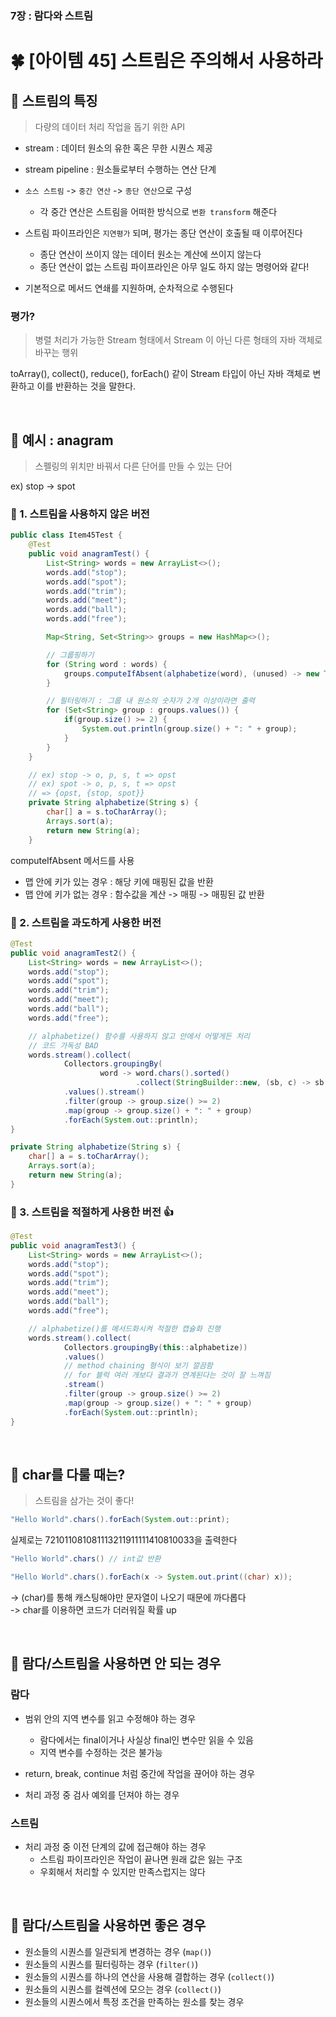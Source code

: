 ### 7장 : 람다와 스트림
# 🍀 [아이템 45] 스트림은 주의해서 사용하라

## 📒 스트림의 특징
> 다량의 데이터 처리 작업을 돕기 위한 API
- stream : 데이터 원소의 유한 혹은 무한 시퀀스 제공
- stream pipeline : 원소들로부터 수행하는 연산 단계

- `소스 스트림` -> `중간 연산` -> `종단 연산`으로 구성
    - 각 중간 연산은 스트림을 어떠한 방식으로 `변환 transform` 해준다

- 스트림 파이프라인은 `지연평가` 되며, 평가는 종단 연산이 호출될 때 이루어진다
    - 종단 연산이 쓰이지 않는 데이터 원소는 계산에 쓰이지 않는다
    - 종단 연산이 없는 스트림 파이프라인은 아무 일도 하지 않는 명령어와 같다!

- 기본적으로 메서드 연쇄를 지원하며, 순차적으로 수행된다

### 평가?
> 병렬 처리가 가능한 Stream 형태에서 Stream 이 아닌 다른 형태의 자바 객체로 바꾸는 행위

toArray(), collect(), reduce(), forEach() 같이 Stream 타입이 아닌 자바 객체로 변환하고 이를 반환하는 것을 말한다.

&nbsp;

## 📒 예시 : anagram
> 스펠링의 위치만 바꿔서 다른 단어를 만들 수 있는 단어

ex) stop -> spot

### 📃 1. 스트림을 사용하지 않은 버전
```java
public class Item45Test {
    @Test
    public void anagramTest() {
        List<String> words = new ArrayList<>();
        words.add("stop");
        words.add("spot");
        words.add("trim");
        words.add("meet");
        words.add("ball");
        words.add("free");

        Map<String, Set<String>> groups = new HashMap<>();

        // 그룹핑하기
        for (String word : words) {
            groups.computeIfAbsent(alphabetize(word), (unused) -> new TreeSet<>()).add(word);
        }

        // 필터링하기 : 그룹 내 원소의 숫자가 2개 이상이라면 출력
        for (Set<String> group : groups.values()) {
            if(group.size() >= 2) {
                System.out.println(group.size() + ": " + group);
            }
        }
    }

    // ex) stop -> o, p, s, t => opst
    // ex) spot -> o, p, s, t => opst
    // => {opst, {stop, spot}}
    private String alphabetize(String s) {
        char[] a = s.toCharArray();
        Arrays.sort(a);
        return new String(a);
    }
```

computeIfAbsent 메서드를 사용
- 맵 안에 키가 있는 경우 : 해당 키에 매핑된 값을 반환
- 맵 안에 키가 없는 경우 : 함수값을 계산 -> 매핑 -> 매핑된 값 반환

### 📃 2. 스트림을 과도하게 사용한 버전
```java
@Test
public void anagramTest2() {
    List<String> words = new ArrayList<>();
    words.add("stop");
    words.add("spot");
    words.add("trim");
    words.add("meet");
    words.add("ball");
    words.add("free");

    // alphabetize() 함수를 사용하지 않고 안에서 어떻게든 처리
    // 코드 가독성 BAD
    words.stream().collect(
            Collectors.groupingBy(
                    word -> word.chars().sorted()
                            .collect(StringBuilder::new, (sb, c) -> sb.append((char) c), StringBuilder::append).toString()))
            .values().stream()
            .filter(group -> group.size() >= 2)
            .map(group -> group.size() + ": " + group)
            .forEach(System.out::println);
}

private String alphabetize(String s) {
    char[] a = s.toCharArray();
    Arrays.sort(a);
    return new String(a);
}
```

### 📃 3. 스트림을 적절하게 사용한 버전 👍
```java
@Test
public void anagramTest3() {
    List<String> words = new ArrayList<>();
    words.add("stop");
    words.add("spot");
    words.add("trim");
    words.add("meet");
    words.add("ball");
    words.add("free");

    // alphabetize()를 메서드화시켜 적절한 캡슐화 진행
    words.stream().collect(
            Collectors.groupingBy(this::alphabetize))
            .values()
            // method chaining 형식이 보기 깔끔함
            // for 블럭 여러 개보다 결과가 연계된다는 것이 잘 느껴짐
            .stream()
            .filter(group -> group.size() >= 2)
            .map(group -> group.size() + ": " + group)
            .forEach(System.out::println);
}

```

&nbsp;

## 📒 char를 다룰 때는?
> 스트림을 삼가는 것이 좋다!
```java
"Hello World".chars().forEach(System.out::print);
```
실제로는 721011081081113211911111410810033을 출력한다

```java
"Hello World".chars() // int값 반환
```

```java
"Hello World".chars().forEach(x -> System.out.print((char) x));
```
-> (char)를 통해 캐스팅해야만 문자열이 나오기 때문에 까다롭다<br>
-> char를 이용하면 코드가 더러워질 확률 up

&nbsp;

## 📒 람다/스트림을 사용하면 안 되는 경우
### 람다
- 범위 안의 지역 변수를 읽고 수정해야 하는 경우
    - 람다에서는 final이거나 사실상 final인 변수만 읽을 수 있음
    - 지역 변수를 수정하는 것은 불가능

- return, break, continue 처럼 중간에 작업을 끊어야 하는 경우
- 처리 과정 중 검사 예외를 던져야 하는 경우

### 스트림
- 처리 과정 중 이전 단계의 값에 접근해야 하는 경우
    - 스트림 파이프라인은 작업이 끝나면 원래 값은 잃는 구조
    - 우회해서 처리할 수 있지만 만족스럽지는 않다

&nbsp;

## 📒 람다/스트림을 사용하면 좋은 경우
- 원소들의 시퀀스를 일관되게 변경하는 경우 (`map()`)
- 원소들의 시퀀스를 필터링하는 경우 (`filter()`)
- 원소들의 시퀀스를 하나의 연산을 사용해 결합하는 경우 (`collect()`)
- 원소들의 시퀀스를 컬렉션에 모으는 경우 (`collect()`)
- 원소들의 시퀀스에서 특정 조건을 만족하는 원소를 찾는 경우

&nbsp;